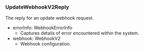 ### UpdateWebhookV2Reply
The reply for an update webhook request.

- errorInfo: WebhookErrorInfo
  - Captures details of error encountered within the system.
- webhook: WebhookV2
  - Webhook configuration.
